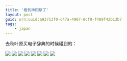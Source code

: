 ```yaml
---
title: '看到神田祭了'
layout: post
guid: urn:uuid:a93713f0-c47a-4907-8cf0-f489f42b13b7
tags:
    - japan
---
```


去秋叶原买电子辞典的时候碰到的：

![](http://flickr.com/photos/42614442@N00/494737811)
![](http://flickr.com/photos/42614442@N00/494700244)
![](http://flickr.com/photos/42614442@N00/494700924)
![](http://flickr.com/photos/42614442@N00/494734739)
![](http://flickr.com/photos/42614442@N00/494702152)
![](http://flickr.com/photos/42614442@N00/494736015)
![](http://flickr.com/photos/42614442@N00/494703684)
![](http://flickr.com/photos/42614442@N00/494737319)

